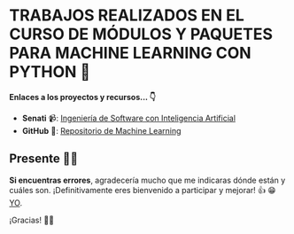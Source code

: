 # TRABAJOS REALIZADOS EN EL CURSO DE MÓDULOS Y PAQUETES PARA MACHINE LEARNING CON PYTHON :robot:

**Enlaces a los proyectos y recursos... 👇**

- **Senati** 📹: [Ingeniería de Software con Inteligencia Artificial](https://www.senati.edu.pe/especialidades/tecnologias-de-la-informacion/ingenieria-de-software-con-inteligencia-artificial)
- **GitHub** 🐙: [Repositorio de Machine Learning](https://github.com/juanitoeldesastre/machine-learning-main)

## Presente 🙋‍♂️

**Si encuentras errores**, agradecería mucho que me indicaras dónde están y cuáles son. ¡Definitivamente eres bienvenido a participar y mejorar! 👍 :grin: [YO](https://github.com/juanitoeldesastre).

¡Gracias! 🙇‍♂️